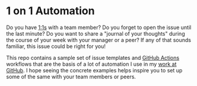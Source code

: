 # 1 on 1 Automation

Do you have [1:1s](https://getlighthouse.com/blog/how-to-start-one-on-ones-your-teams/) with a team member? Do you forget to open the issue until the last minute? Do you want to share a "journal of your thoughts" during the course of your week with your manager or a peer? If any of that sounds familiar, this issue could be right for you!

This repo contains a sample set of issue templates and [GitHub Actions](https://github.com/features/actions) workflows that are the basis of a lot of automation I use in my [work at GitHub](https://matthewjmccullough.com/about/). I hope seeing the concrete examples helps inspire you to set up some of the same with your team members or peers.
